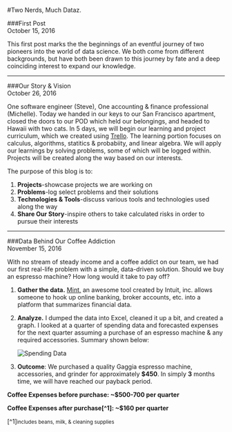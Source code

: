 #Two Nerds, Much Dataz.

###First Post <br />October 15, 2016

This first post marks the the beginnings of an eventful journey of two pioneers into the world of data science. We both come from different backgrounds, but have both been drawn to this journey by fate and a deep coinciding interest to expand our knowledge.

---

###Our Story & Vision <br />October 26, 2016

One software engineer (Steve), One accounting & finance professional (Michelle). Today we handed in our keys to our San Francisco apartment, closed the doors to our POD which held our belongings, and headed to Hawaii with two cats. In 5 days, we will begin our learning and project curriculum, which we created using [Trello](www.trello.com). The learning portion focuses on calculus, algorithms, statitics & probabiity, and linear algebra. We will apply our learnings by solving problems, some of which will be logged within. Projects will be created along the way based on our interests.

The purpose of this blog is to:

1. **Projects**-showcase projects we are working on
2. **Problems**-log select problems and their solutions
3. **Technologies & Tools**-discuss various tools and technologies used along the way
4. **Share Our Story**-inspire others to take calculated risks in order to pursue their interests

---

###Data Behind Our Coffee Addiction <br />November 15, 2016

With no stream of steady income and a coffee addict on our team, we had our first real-life problem with a simple, data-driven solution. Should we buy an espresso machine? How long would it take to pay off?

1. **Gather the data.** [Mint,](www.mint.com) an awesome tool created by Intuit, inc. allows someone to hook up online banking, broker accounts, etc. into a platform that summarizes financial data.

2. **Analyze.** I dumped the data into Excel, cleaned it up a bit, and created a graph. I looked at a quarter of spending data and forecasted expenses for the next quarter assuming a purchase of an espresso machine & any required accessories. Summary shown below:

	![Spending Data](http://dataz-blog-images.s3-website-us-east-1.amazonaws.com/CoffeeDataNovPost.png)

3. **Outcome**: We purchased a quality Gaggia espresso machine, accessories, and grinder for approximately **$450**. In simply **3** months time, we will have reached our payback period. 

**Coffee Expenses before purchase: ~$500-700 per quarter**

**Coffee Expenses after purchase[^1]: ~$160 per quarter**

[^1]<small>includes beans, milk, & cleaning supplies</small>







